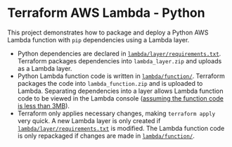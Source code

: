 # Terraform AWS Lambda - Python

This project demonstrates how to package and deploy a Python AWS Lambda function with `pip` dependencies using a Lambda layer.

- Python dependencies are declared in [`lambda/layer/requirements.txt`](./lambda/layer/requirements.txt). Terraform packages dependencies into `lambda_layer.zip` and uploads as a Lambda layer.
- Python Lambda function code is written in [`lambda/function/`](./lambda/function/). Terraform packages the code into `lambda_function.zip` and is uploaded to Lambda. Separating dependencies into a layer allows Lambda function code to be viewed in the Lambda console ([assuming the function code is less than 3MB](https://docs.aws.amazon.com/lambda/latest/dg/gettingstarted-limits.html#limits-list)).
- Terraform only applies necessary changes, making `terraform apply` very quick. A new Lambda layer is only created if [`lambda/layer/requirements.txt`](./lambda/layer/requirements.txt) is modified. The Lambda function code is only repackaged if changes are made in [`lambda/function/`](./lambda/function/).
